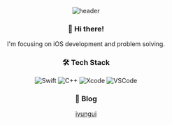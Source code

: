 <div align="center">
  
![header](https://capsule-render.vercel.app/api?type=waving&color=5885AF&height=150&text=iyungui&fontSize=60&fontColor=FAF0E6&desc=%20Developer&descAlignY=75&descAlign=90)

### 👋 Hi there!
I'm focusing on iOS development and problem solving.

### 🛠 Tech Stack
![Swift](https://img.shields.io/badge/Swift-FA7343?style=flat-square&logo=swift&logoColor=white)
![C++](https://img.shields.io/badge/C%2B%2B-00599C?style=flat-square&logo=c%2B%2B&logoColor=white)
![Xcode](https://img.shields.io/badge/Xcode-007ACC?style=flat-square&logo=Xcode&logoColor=white)
![VSCode](https://img.shields.io/badge/VSCode-0078D4?style=flat-square&logo=visual%20studio%20code&logoColor=white)

### 📝 Blog
[iyungui](https://iyungui.netlify.app)

</div>
